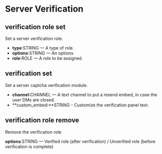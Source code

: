 # Server Verification

## verification role set

Set a server verification role.

* **type**:STRING — A type of role.
* **options**:STRING — An options.
* **role**:ROLE — A role to be assigned.

## verification set

Set a server captcha verification module.

* **channel**:CHANNEL — A text channel to put a resend embed, in case the user DMs are closed.
* **custom\_embed:**STRING - Customize the verification panel text.

## verification role remove

Remove the verification role

**options**:STRING — Verified role (after verification) / Unverified role (before verification is complete)
